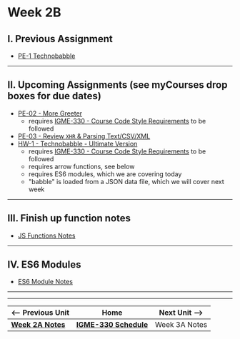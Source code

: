 # Week 2B

## I. Previous Assignment
- [PE-1 Technobabble](../pe/pe-01.md)
  
<hr>

## II. Upcoming Assignments (see myCourses drop boxes for due dates)
- [PE-02 - More Greeter](../pe/pe-02.md)
  - requires [IGME-330 - Course Code Style Requirements](../notes/code-style-required-330.md) to be followed
- [PE-03 - Review `XHR` & Parsing Text/CSV/XML](../pe/pe-03.md)
- [HW-1 - Technobabble - Ultimate Version](../hw/hw-1.md)
  - requires [IGME-330 - Course Code Style Requirements](../notes/code-style-required-330.md) to be followed
  - requires arrow functions, see below
  - requires ES6 modules, which we are covering today
  - "babble" is loaded from a JSON data file, which we will cover next week


<hr>

## III. Finish up function notes

- [JS Functions Notes](../notes/js-functions.md)

<hr>

## IV. ES6 Modules

- [ES6 Module Notes](https://github.com/tonethar/IGME-330-Master/blob/master/notes/ES6-module-pattern-2225.md)


<hr><hr>


| <-- Previous Unit | Home | Next Unit -->
| --- | --- | --- 
|  [**Week 2A Notes**](./02A.md)  |  [**IGME-330 Schedule**](../schedule.md) | Week 3A Notes
